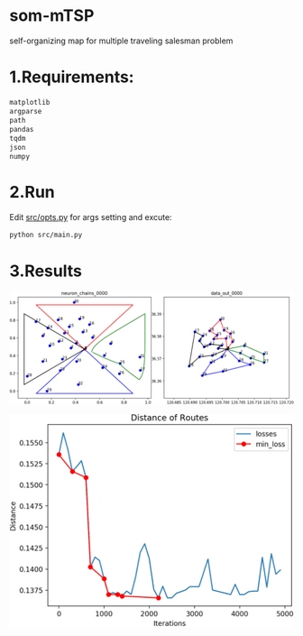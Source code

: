 # som-mTSP
self-organizing map for multiple traveling salesman problem


# 1.Requirements:

```
matplotlib
argparse
path
pandas
tqdm
json
numpy
```

# 2.Run

Edit [src/opts.py](src/opts.py) for args setting and excute:

```bash
python src/main.py
```







# 3.Results

![test](./test.gif)

![](./losses_sum.png)

